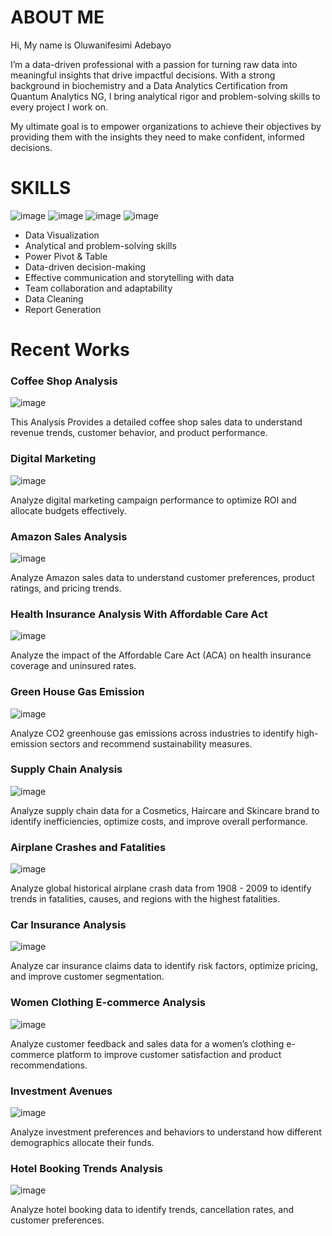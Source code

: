 # ABOUT ME                                                                   

Hi, My name is Oluwanifesimi Adebayo 

I’m a data-driven professional with a passion for turning raw data into meaningful insights that drive impactful decisions. With a strong background in biochemistry and a Data Analytics Certification from Quantum Analytics NG, I bring analytical rigor and problem-solving skills to every project I work on.

My ultimate goal is to empower organizations to achieve their objectives by providing them with the insights they need to make confident, informed decisions.


# SKILLS 

![image](https://github.com/user-attachments/assets/2a2f7c6e-fc0a-4c8f-9f11-a14d86623434)   ![image](https://github.com/user-attachments/assets/ad4f961f-b056-491d-ad9d-007c2aa74804)   ![image](https://github.com/user-attachments/assets/81ebfc8e-be6e-49a4-aa9a-8ef0b1dff427)   ![image](https://github.com/user-attachments/assets/13e4cc34-7ca4-4e32-80a9-3b0c977849d2)
 
* Data Visualization
* Analytical and problem-solving skills
* Power Pivot & Table
* Data-driven decision-making
* Effective communication and storytelling with data
* Team collaboration and adaptability
* Data Cleaning
* Report Generation

# Recent Works 

### Coffee Shop Analysis
![image](https://github.com/user-attachments/assets/64859b86-7d5e-411a-9add-0b162bc9f171)  

This Analysis Provides a detailed coffee shop sales data to understand revenue trends, customer behavior, and product performance.

### Digital Marketing 
![image](https://github.com/user-attachments/assets/3f93d62d-ec59-405f-8ea6-b0822e152935)

Analyze digital marketing campaign performance to optimize ROI and allocate budgets effectively.

### Amazon Sales Analysis
![image](https://github.com/user-attachments/assets/d9839304-eb46-4487-ab51-e1793441b029)

Analyze Amazon sales data to understand customer preferences, product ratings, and pricing trends.

### Health Insurance Analysis With Affordable Care Act 
![image](https://github.com/user-attachments/assets/25c4bd56-6362-4400-a005-cd0631793b44)

Analyze the impact of the Affordable Care Act (ACA) on health insurance coverage and uninsured rates.

### Green House Gas Emission
![image](https://github.com/user-attachments/assets/300e7130-912d-4532-8682-9b36e8c0b9f9)

Analyze CO2 greenhouse gas emissions across industries to identify high-emission sectors and recommend sustainability measures.

### Supply Chain Analysis
![image](https://github.com/user-attachments/assets/8476acc1-71e7-4c67-8698-1e75ec0bd7af)

Analyze supply chain data for a Cosmetics, Haircare and Skincare brand to identify inefficiencies, optimize costs, and improve overall performance.

### Airplane Crashes and Fatalities 
![image](https://github.com/user-attachments/assets/00a12c2d-8cc5-4a49-9beb-112a65867c2d)

Analyze global historical airplane crash data from 1908 - 2009 to identify trends in fatalities, causes, and regions with the highest fatalities.

### Car Insurance Analysis 
![image](https://github.com/user-attachments/assets/9fc56cdb-4f35-46f4-b1a8-9b8909aeae1a)

Analyze car insurance claims data to identify risk factors, optimize pricing, and improve customer segmentation.

### Women Clothing E-commerce Analysis
![image](https://github.com/user-attachments/assets/a9c40162-71d2-4d7b-b69a-5189a0460aec)

Analyze customer feedback and sales data for a women’s clothing e-commerce platform to improve customer satisfaction and product recommendations.

### Investment Avenues
![image](https://github.com/user-attachments/assets/b2862b94-6900-4012-9734-a7e04e387bba)

Analyze investment preferences and behaviors to understand how different demographics allocate their funds.

### Hotel Booking Trends Analysis
![image](https://github.com/user-attachments/assets/b3f75259-6a6d-4d80-be36-5979dd915455)

Analyze hotel booking data to identify trends, cancellation rates, and customer preferences.





